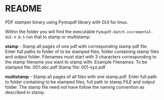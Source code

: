 # README

PDF stamper binary using Pymupdf library with GUI for linux.

Within the folder you will find the executable `Pymupdf-batch-incremental-GUI-V.0.5` run that to stamp or multistamp:

**stamp** - Stamp all pages of one pdf with corresponding stamp pdf file. Enter full paths to folder of to be stamped files, folder containing stamp files and output folder.
        Filenames must start with 3 characters corresponding to the stamp filename you want to stamp with.
        Example Filenames:
                    To be stamped file: 001-abc.pdf
                    Stamp file: 001-xyz.pdf

**multistamp** - Stamp all pages of all files with one stamp.pdf. Enter full path to folder containing to be stamped files, full path to stamp FILE and output folder.
             The stamp file need not have follow the naming convention as described in stamp.
